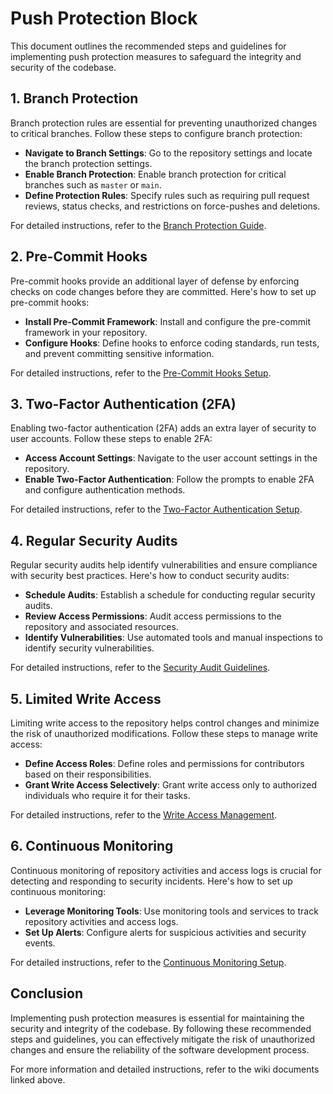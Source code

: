 # Push Protection Block

This document outlines the recommended steps and guidelines for implementing push protection measures to safeguard the integrity and security of the codebase.

## 1. Branch Protection

Branch protection rules are essential for preventing unauthorized changes to critical branches. Follow these steps to configure branch protection:

- **Navigate to Branch Settings**: Go to the repository settings and locate the branch protection settings.
- **Enable Branch Protection**: Enable branch protection for critical branches such as `master` or `main`.
- **Define Protection Rules**: Specify rules such as requiring pull request reviews, status checks, and restrictions on force-pushes and deletions.

For detailed instructions, refer to the [Branch Protection Guide](wiki/Branch-Protection-Guide.md).

## 2. Pre-Commit Hooks

Pre-commit hooks provide an additional layer of defense by enforcing checks on code changes before they are committed. Here's how to set up pre-commit hooks:

- **Install Pre-Commit Framework**: Install and configure the pre-commit framework in your repository.
- **Configure Hooks**: Define hooks to enforce coding standards, run tests, and prevent committing sensitive information.

For detailed instructions, refer to the [Pre-Commit Hooks Setup](wiki/Pre-Commit-Hooks-Setup.md).

## 3. Two-Factor Authentication (2FA)

Enabling two-factor authentication (2FA) adds an extra layer of security to user accounts. Follow these steps to enable 2FA:

- **Access Account Settings**: Navigate to the user account settings in the repository.
- **Enable Two-Factor Authentication**: Follow the prompts to enable 2FA and configure authentication methods.

For detailed instructions, refer to the [Two-Factor Authentication Setup](wiki/Two-Factor-Authentication-Setup.md).

## 4. Regular Security Audits

Regular security audits help identify vulnerabilities and ensure compliance with security best practices. Here's how to conduct security audits:

- **Schedule Audits**: Establish a schedule for conducting regular security audits.
- **Review Access Permissions**: Audit access permissions to the repository and associated resources.
- **Identify Vulnerabilities**: Use automated tools and manual inspections to identify security vulnerabilities.

For detailed instructions, refer to the [Security Audit Guidelines](wiki/Security-Audit-Guidelines.md).

## 5. Limited Write Access

Limiting write access to the repository helps control changes and minimize the risk of unauthorized modifications. Follow these steps to manage write access:

- **Define Access Roles**: Define roles and permissions for contributors based on their responsibilities.
- **Grant Write Access Selectively**: Grant write access only to authorized individuals who require it for their tasks.

For detailed instructions, refer to the [Write Access Management](wiki/Write-Access-Management.md).

## 6. Continuous Monitoring

Continuous monitoring of repository activities and access logs is crucial for detecting and responding to security incidents. Here's how to set up continuous monitoring:

- **Leverage Monitoring Tools**: Use monitoring tools and services to track repository activities and access logs.
- **Set Up Alerts**: Configure alerts for suspicious activities and security events.

For detailed instructions, refer to the [Continuous Monitoring Setup](wiki/Continuous-Monitoring-Setup.md).

## Conclusion

Implementing push protection measures is essential for maintaining the security and integrity of the codebase. By following these recommended steps and guidelines, you can effectively mitigate the risk of unauthorized changes and ensure the reliability of the software development process.

For more information and detailed instructions, refer to the wiki documents linked above.
